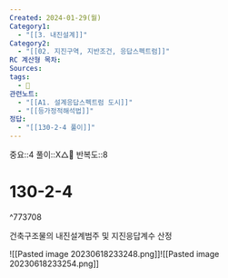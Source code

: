 ```yaml
---
Created: 2024-01-29(월)
Category1:
  - "[[3. 내진설계]]"
Category2:
  - "[[02. 지진구역, 지반조건, 응답스펙트럼]]"
RC 계산형 목차: 
Sources: 
tags:
  - 🧮
관련노트:
  - "[[A1. 설계응답스펙트럼 도시]]"
  - "[[등가정적해석법]]"
정답:
  - "[[130-2-4 풀이]]"
---
```

중요::4
풀이::X△🔺
반복도::8

#  130-2-4

^773708

건축구조물의 내진설계범주 및 지진응답계수 산정

![[Pasted image 20230618233248.png]]![[Pasted image 20230618233254.png]]